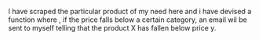 I have scraped the particular product of my need here and i have devised a function where , if the price falls below a certain category, an email wil be sent to myself telling that the product X has fallen below price y.
